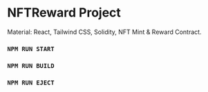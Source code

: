 # NFTReward Project

Material: React, Tailwind CSS, Solidity, NFT Mint & Reward Contract.

### `NPM RUN START`

### `NPM RUN BUILD`

### `NPM RUN EJECT`
